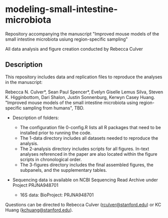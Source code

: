 # modeling-small-intestine-microbiota

Repository accompanying the manuscript "Improved mouse models of the small intestine microbiota usiung region-specific sampling"

All data analysis and figure creation conducted by Rebecca Culver

## Description

This repository includes data and replication files to reproduce the analyses in the manuscript:

Rebecca N. Culver*, Sean Paul Spencer*, Evelyn Giselle Lemus Silva, Steven K. Higginbottom, Dari Shalon, Justin Sonnenburg, Kerwyn Casey Huang.
"Improved mouse models of the small intestine microbiota using region-specific sampling from humans", TBD.

- Description of folders:
	- The configuration file 0-config.R lists all R packages that need to be installed prior to running the code.
	- The 1-data directory includes all datasets needed to reproduce the analysis.
	- The 2-analysis directory includes scripts for all figures. In-text analyses referenced in the paper are also located within the figure 
scripts in chronological order.
	- The 3-figures directory includes the final assembled figures, the subpanels, and the supplementary tables.

- Sequencing data is available on NCBI Sequencing Read Archive under Project PRJNA948701
	- 16S data:  BioProject: PRJNA948701

Questions can be directed to Rebecca Culver (rculver@stanford.edu) or KC Huang (kchuang@stanford.edu).
